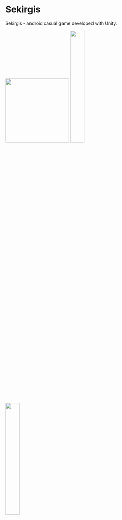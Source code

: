 # Sekirgis
Sekirgis - android casual game developed with Unity.

<img src="https://user-images.githubusercontent.com/71185943/123501655-efe60b00-d65f-11eb-8930-3d0f162be0d5.png" width="200" height="200" />

<img src="https://user-images.githubusercontent.com/71185943/123501639-e2c91c00-d65f-11eb-9e19-5240a2dc21e8.jpg" width="30%%" height="30%" />
<img src="https://user-images.githubusercontent.com/71185943/123501642-e8befd00-d65f-11eb-877a-503b8c94cc09.jpg" width="30%" height="30%" />

